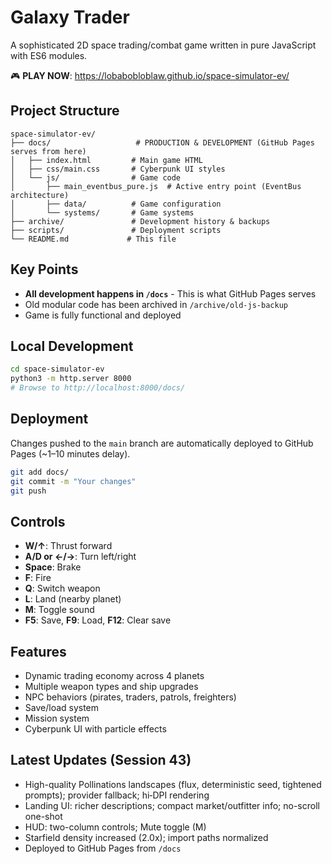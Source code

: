 # Galaxy Trader

A sophisticated 2D space trading/combat game written in pure JavaScript with ES6 modules.

🎮 **PLAY NOW**: https://lobabobloblaw.github.io/space-simulator-ev/

## Project Structure

```
space-simulator-ev/
├── docs/                   # PRODUCTION & DEVELOPMENT (GitHub Pages serves from here)
│   ├── index.html         # Main game HTML
│   ├── css/main.css       # Cyberpunk UI styles
│   └── js/                # Game code
│       ├── main_eventbus_pure.js  # Active entry point (EventBus architecture)
│       ├── data/          # Game configuration
│       └── systems/       # Game systems
├── archive/               # Development history & backups
├── scripts/               # Deployment scripts
└── README.md             # This file
```

## Key Points

- **All development happens in `/docs`** - This is what GitHub Pages serves
- Old modular code has been archived in `/archive/old-js-backup`
- Game is fully functional and deployed

## Local Development

```bash
cd space-simulator-ev
python3 -m http.server 8000
# Browse to http://localhost:8000/docs/
```

## Deployment

Changes pushed to the `main` branch are automatically deployed to GitHub Pages (~1–10 minutes delay).

```bash
git add docs/
git commit -m "Your changes"
git push
```

## Controls

- **W/↑**: Thrust forward
- **A/D or ←/→**: Turn left/right
- **Space**: Brake
- **F**: Fire
- **Q**: Switch weapon
- **L**: Land (nearby planet)
- **M**: Toggle sound
- **F5**: Save, **F9**: Load, **F12**: Clear save

## Features

- Dynamic trading economy across 4 planets
- Multiple weapon types and ship upgrades
- NPC behaviors (pirates, traders, patrols, freighters)
- Save/load system
- Mission system
- Cyberpunk UI with particle effects

## Latest Updates (Session 43)

- High-quality Pollinations landscapes (flux, deterministic seed, tightened prompts); provider fallback; hi‑DPI rendering
- Landing UI: richer descriptions; compact market/outfitter info; no-scroll one-shot
- HUD: two-column controls; Mute toggle (M)
- Starfield density increased (2.0x); import paths normalized
- Deployed to GitHub Pages from `/docs`
